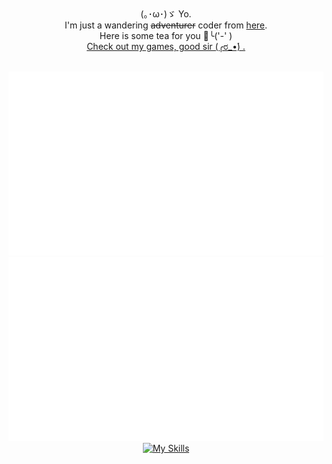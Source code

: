 <div align=center>
(｡･ω･)ゞ Yo. <br/>
I'm just a wandering <del>adventurer</del> coder from <a rel="me" href="https://pikkua.com">here</a>. <br/>
Here is  some tea for you 🍵╰('-' ) <br/>
<a href="https://pikkua.com/games/">Check out my games, good sir  (╭ರ_•́) .</a> <br/><br/>

![](https://raw.githubusercontent.com/Pikku-a/github-stats/master/generated/languages.svg#gh-dark-mode-only) ![](https://raw.githubusercontent.com/Pikku-a/github-stats/master/generated/languages.svg#gh-light-mode-only)
<br/>
[![My Skills](https://skillicons.dev/icons?i=linux,gamemakerstudio,godot,nodejs,git,bash,cmake)](https://skillicons.dev)
<br/>
</div>
